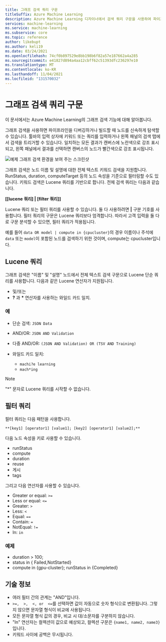 ```yaml
---
title: 그래프 검색 쿼리 구문
titleSuffix: Azure Machine Learning
description: Azure Machine Learning 디자이너에서 검색 쿼리 구문을 사용하여 파이프라인 그래프에서 노드를 검색하는 방법을 알아봅니다.
services: machine-learning
ms.service: machine-learning
ms.subservice: core
ms.topic: reference
author: likebupt
ms.author: keli19
ms.date: 03/24/2021
ms.openlocfilehash: 74cf0b897529e8bb198b6f82a57e187662a4a285
ms.sourcegitcommit: e41827d894a4aa12cbff62c51393dfc236297e10
ms.translationtype: MT
ms.contentlocale: ko-KR
ms.lasthandoff: 11/04/2021
ms.locfileid: "131570032"
---
```

# <a name="graph-search-query-syntax"></a>그래프 검색 쿼리 구문

이 문서에서는 Azure Machine Learning의 그래프 검색 기능에 대해 알아봅니다. 

그래프 검색을 사용하면 파이프라인을 디버깅하거나 빌드할 때 노드를 신속하게 탐색할 수 있습니다. 툴바의 입력 상자에 키워드 또는 쿼리를 입력하거나 왼쪽 패널의 검색 탭에서 검색을 트리거할 수 있습니다. 일치하는 모든 결과가 캔버스에 노란색으로 강조 표시되고, 왼쪽 패널에서 결과를 선택하면 캔버스의 노드가 빨간색으로 강조 표시됩니다.

![예제 그래프 검색 환경을 보여 주는 스크린샷](media/search/graph-search-0322.png)

그래프 검색은 노드 이름 및 설명에 대한 전체 텍스트 키워드 검색을 지원합니다. RunStatus, duration, computeTarget 등의 노드 속성을 기준으로 필터링할 수도 있습니다. 키워드 검색은 Lucene 쿼리를 기반으로 합니다. 전체 검색 쿼리는 다음과 같습니다.  

**[[lucene 쿼리] | [filter 쿼리]]** 

Lucene 쿼리 또는 필터 쿼리를 사용할 수 있습니다. 둘 다 사용하려면 **|** 구분 기호를 사용합니다. 필터 쿼리의 구문은 Lucene 쿼리보다 엄격합니다. 따라서 고객 입력을 둘 다로 구문 분석할 수 있으면, 필터 쿼리가 적용됩니다.

예를 들어 `data OR model | compute in {cpucluster}`의 경우 이름이나 주석에 `data` 또는 `model`이 포함된 노드를 검색하기 위한 것이며, compute는 cpucluster입니다.
 

## <a name="lucene-query"></a>Lucene 쿼리

그래프 검색은 "이름" 및 "설명" 노드에서 전체 텍스트 검색 구문으로 Lucene 단순 쿼리를 사용합니다. 다음과 같은 Lucene 연산자가 지원됩니다.

 
- 및/또는
- **?** 과 **\*** 연산자를 사용하는 와일드 카드 일치.

### <a name="examples"></a>예

- 단순 검색: `JSON Data`

- AND/OR: `JSON AND Validation`

- 다중 AND/OR: `(JSON AND Validation) OR (TSV AND Training)`

 
- 와일드 카드 일치: 
    - `machi?e learning`
    - `mach*ing`
 
>[!NOTE]
> "*" 문자로 Lucene 쿼리를 시작할 수 없습니다.

##  <a name="filter-query"></a>필터 쿼리

 
필터 쿼리는 다음 패턴을 사용합니다.
 
`**[key1] [operator1] [value1]; [key2] [operator1] [value2];**`

 
다음 노드 속성을 키로 사용할 수 있습니다.

- runStatus
- compute
- duration
- reuse
- 게시
- tags

그리고 다음 연산자를 사용할 수 있습니다.

- Greater or equal: `>=`
- Less or equal: `<=`
- Greater: `>`
- Less: `<`
- Equal: `==`
- Contain: `=`
- NotEqual: `!=`
- In: `in`

 
 

### <a name="example"></a>예제

- duration > 100;
- status in { Failed,NotStarted}
- compute in {gpu-cluster}; runStatus in {Completed}

## <a name="technical-notes"></a>기술 정보

- 여러 필터 간의 관계는 "AND"입니다.
- `>=,  >,  <, or  <=`를 선택하면 값이 자동으로 숫자 형식으로 변환됩니다. 그렇지 않으면 문자열 형식이 비교에 사용됩니다.
- 모든 문자열 형식 값의 경우, 비교 시 대/소문자를 구분하지 않습니다.
- "In" 연산자는 컬렉션이 값으로 예상되고, 컬렉션 구문은 `{name1, name2, name3}`입니다.
- 키워드 사이에 공백은 무시됩니다.
